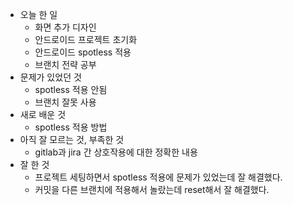 - 오늘 한 일
    - 화면 추가 디자인 
    - 안드로이드 프로젝트 초기화
    - 안드로이드 spotless 적용
    - 브랜치 전략 공부
- 문제가 있었던 것
    - spotless 적용 안됨
    - 브랜치 잘못 사용
- 새로 배운 것
    - spotless 적용 방법
- 아직 잘 모르는 것, 부족한 것
    - gitlab과 jira 간 상호작용에 대한 정확한 내용
- 잘 한 것
    - 프로젝트 세팅하면서 spotless 적용에 문제가 있었는데 잘 해결했다.
    - 커밋을 다른 브랜치에 적용해서 놀랐는데 reset해서 잘 해결했다. 

